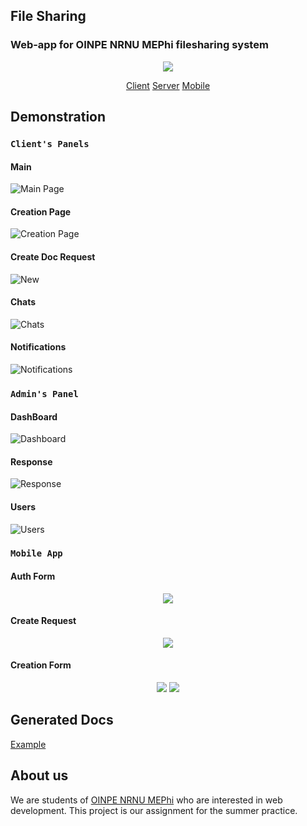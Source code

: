 ## File Sharing

### Web-app for OINPE NRNU MEPhi filesharing system
<p align="center">
  <img src="http://github.com/file-sharing-erp-team/file-sharing-erp/raw/main/images/logo.png" />
</p>
<p align="center">
  <a href="https://github.com/file-sharing-erp-team/file-sharing-erp/tree/main/client">Client</a>
  <a href="https://github.com/file-sharing-erp-team/file-sharing-erp/tree/main/Server">Server</a>
  <a href="https://github.com/file-sharing-erp-team/file-sharing-erp/tree/main/android">Mobile</a>
</p>

## Demonstration

### `Client's Panels`

#### Main
![Main Page](http://github.com/file-sharing-erp-team/file-sharing-erp/raw/main/images/main.png)

#### Creation Page
![Creation Page](http://github.com/file-sharing-erp-team/file-sharing-erp/raw/main/images/creation.png)

#### Create Doc Request
![New](http://github.com/file-sharing-erp-team/file-sharing-erp/raw/main/images/new.png)

#### Chats
![Chats](http://github.com/file-sharing-erp-team/file-sharing-erp/raw/main/images/new.png)

#### Notifications
![Notifications](http://github.com/file-sharing-erp-team/file-sharing-erp/raw/main/images/notifications.png)


### `Admin's Panel`

#### DashBoard
![Dashboard](http://github.com/file-sharing-erp-team/file-sharing-erp/raw/main/images/admin.png)

#### Response
![Response](http://github.com/file-sharing-erp-team/file-sharing-erp/raw/main/images/response.png)

#### Users
![Users](http://github.com/file-sharing-erp-team/file-sharing-erp/raw/main/images/users.png)


### `Mobile App`

#### Auth Form
<p align="center">
  <img src="http://github.com/file-sharing-erp-team/file-sharing-erp/raw/main/images/mobile_auth.png" />
</p>

#### Create Request
<p align="center">
  <img src="http://github.com/file-sharing-erp-team/file-sharing-erp/raw/main/images/mobile_new.png" />
</p>

#### Creation Form 
<p align="center">
  <img src="http://github.com/file-sharing-erp-team/file-sharing-erp/raw/main/images/mobile_form_1.png" />
  <img src="http://github.com/file-sharing-erp-team/file-sharing-erp/raw/main/images/mobile_form_2.png" />
</p>


## Generated Docs
[Example](https://github.com/file-sharing-erp-team/file-sharing-erp/tree/main/Examples)

## About us

We are students of [OINPE NRNU MEPhi](http://eng.iate.obninsk.ru/) who are interested in web development.
This project is our assignment for the summer practice.







